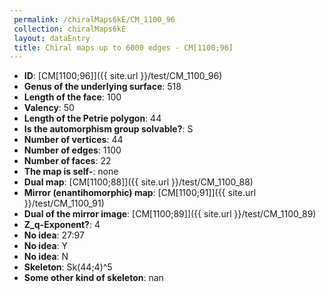 ```yaml
--- 
 permalink: /chiralMaps6kE/CM_1100_96 
 collection: chiralMaps6kE
 layout: dataEntry
 title: Chiral maps up to 6000 edges - CM[1100;96]
---
```


- **ID**: [CM[1100;96]]({{ site.url }}/test/CM_1100_96)
- **Genus of the underlying surface**: 518
- **Length of the face**: 100
- **Valency**: 50
- **Length of the Petrie polygon**: 44
- **Is the automorphism group solvable?**: S
- **Number of vertices**: 44
- **Number of edges**: 1100
- **Number of faces**: 22
- **The map is self-**: none
- **Dual map**: [CM[1100;88]]({{ site.url }}/test/CM_1100_88)
- **Mirror (enantihomorphic) map**: [CM[1100;91]]({{ site.url }}/test/CM_1100_91)
- **Dual of the mirror image**: [CM[1100;89]]({{ site.url }}/test/CM_1100_89)
- **Z_q-Exponent?**: 4
- **No idea**:  27:97
- **No idea**: Y
- **No idea**: N
- **Skeleton**: Sk(44;4)^5
- **Some other kind of skeleton**: nan
